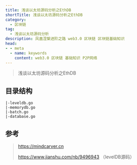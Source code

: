 ```yaml
---
title: 浅谈以太坊源码分析之EthDB
shortTitle: 浅谈以太坊源码分析之EthDB
category:
  - 区块链
tag:
  - 浅谈以太坊源码分析
description: 凤凰涅槃进阶之路 web3.0 区块链 区块链基础知识  
head:
- - meta
  - name: keywords
    content: web3.0 区块链 基础知识 P2P网络 
---
```

> 浅谈以太坊源码分析之EthDB
>

## 目录结构

```
|-leveldb.go
|-memorydb.go
|-batch.go
|-database.go
```

## 参考

> <https://mindcarver.cn>
>
> <https://www.jianshu.com/nb/9496943> （levelDB源码）
